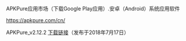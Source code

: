 APKPure应用市场（下载Google Play应用）.安卓（Android）系统应用软件

https://apkpure.com/cn/

APKPure_v2.12.2 [下载链接](https://coding.net/u/Download-Mirrors/p/APKPure/git/raw/master/APKPure_v2.12.2.apk)（发布于2018年7月17日）
